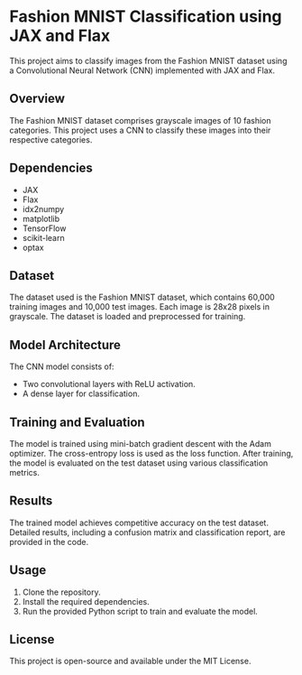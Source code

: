 

# Fashion MNIST Classification using JAX and Flax

This project aims to classify images from the Fashion MNIST dataset using a Convolutional Neural Network (CNN) implemented with JAX and Flax.


## Overview

The Fashion MNIST dataset comprises grayscale images of 10 fashion categories. This project uses a CNN to classify these images into their respective categories.

## Dependencies

- JAX
- Flax
- idx2numpy
- matplotlib
- TensorFlow
- scikit-learn
- optax

## Dataset

The dataset used is the Fashion MNIST dataset, which contains 60,000 training images and 10,000 test images. Each image is 28x28 pixels in grayscale. The dataset is loaded and preprocessed for training.

## Model Architecture

The CNN model consists of:
- Two convolutional layers with ReLU activation.
- A dense layer for classification.

## Training and Evaluation

The model is trained using mini-batch gradient descent with the Adam optimizer. The cross-entropy loss is used as the loss function. After training, the model is evaluated on the test dataset using various classification metrics.

## Results

The trained model achieves competitive accuracy on the test dataset. Detailed results, including a confusion matrix and classification report, are provided in the code.

## Usage

1. Clone the repository.
2. Install the required dependencies.
3. Run the provided Python script to train and evaluate the model.

## License

This project is open-source and available under the MIT License.

